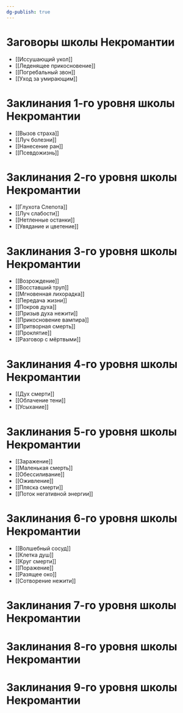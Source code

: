 ```yaml
---
dg-publish: true
---
```

# Заговоры школы Некромантии
- [[Иссушающий укол]]
- [[Леденящее прикосновение]]
- [[Погребальный звон]]
- [[Уход за умирающим]]
# Заклинания 1-го уровня школы Некромантии
- [[Вызов страха]]
- [[Луч болезни]]
- [[Нанесение ран]]
- [[Псевдожизнь]]
# Заклинания 2-го уровня школы Некромантии
- [[Глухота Слепота]]
- [[Луч слабости]]
- [[Нетленные останки]]
- [[Увядание и цветение]]
# Заклинания 3-го уровня школы Некромантии
- [[Возрождение]]
- [[Восставший труп]]
- [[Мгновенная лихорадка]]
- [[Передача жизни]]
- [[Покров духа]]
- [[Призыв духа нежити]]
- [[Прикосновение вампира]]
- [[Притворная смерть]]
- [[Проклятие]]
- [[Разговор с мёртвыми]]
# Заклинания 4-го уровня школы Некромантии
- [[Дух смерти]]
- [[Облачение тени]]
- [[Усыхание]]
# Заклинания 5-го уровня школы Некромантии
- [[Заражение]]
- [[Маленькая смерть]]
- [[Обессиливание]]
- [[Оживление]]
- [[Пляска смерти]]
- [[Поток негативной энергии]]
# Заклинания 6-го уровня школы Некромантии
- [[Волшебный сосуд]]
- [[Клетка душ]]
- [[Круг смерти]]
- [[Поражение]]
- [[Разящее око]]
- [[Сотворение нежити]]
# Заклинания 7-го уровня школы Некромантии
# Заклинания 8-го уровня школы Некромантии
# Заклинания 9-го уровня школы Некромантии
